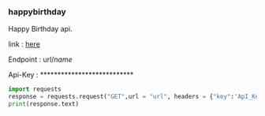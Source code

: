 ### happybirthday
Happy  Birthday api.

link : [here](https://hbirthday.glitch.me)

Endpoint : url/_name_

Api-Key : ***************************

```Python
import requests
response = requests.request("GET",url = "url", headers = {"key":'ApI_KeY'})
print(response.text)
```
